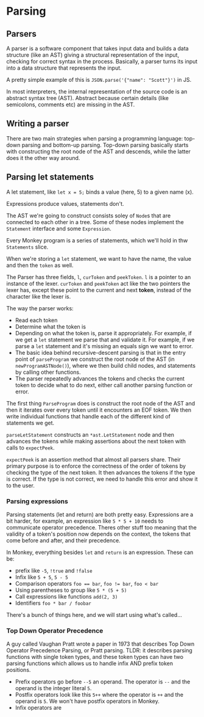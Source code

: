 # Parsing

## Parsers

A parser is a software component that takes input data and builds a data structure (like an AST) giving a structural representation of the input, checking for correct syntax in the process. Basically, a parser turns its input into a data structure that represents the input.

A pretty simple example of this is `JSON.parse('{"name": "Scott"}')` in JS.

In most interpreters, the internal representation of the source code is an abstract syntax tree (AST). Abstract because certain details (like semicolons, comments etc) are missing in the AST.

## Writing a parser

There are two main strategies when parsing a programming language: top-down parsing and bottom-up parsing. Top-down parsing basically starts with constructing the root node of the AST and descends, while the latter does it the other way around.

## Parsing let statements

A let statement, like `let x = 5;` binds a value (here, 5) to a given name (x).

Expressions produce values, statements don't.

The AST we're going to construct consists soley of `Node`s that are connected to each other in a tree. Some of these nodes implement the `Statement` interface and some `Expression`.

Every Monkey program is a series of statements, which we'll hold in thw `Statements` slice.

When we're storing a `let` statement, we want to have the name, the value and then the `token` as well.

The Parser has three fields, `l`, `curToken` and `peekToken`. `l` is a pointer to an instance of the lexer. `curToken` and `peekToken` act like the two pointers the lexer has, except these point to the current and next **token**, instead of the character like the lexer is.

The way the parser works:

- Read each token
- Determine what the token is
- Depending on what the token is, parse it appropriately. For example, if we get a `let` statement we parse that and validate it. For example, if we parse a `let` statement and it's missing an equals sign we want to error.
- The basic idea behind recursive-descent parsing is that in the entry point of `parseProgram` we construct the root node of the AST (in `newProgramASTNode()`), where we then build child nodes, and statements by calling other functions.
- The parser repeatedly advances the tokens and checks the current token to decide what to do next, either call another parsing function or error.

The first thing `ParseProgram` does is construct the root node of the AST and then it iterates over every token until it encounters an EOF token. We then write individual functions that handle each of the different kind of statements we get.

`parseLetStatement` constructs an `*ast.LetStatement` node and then advances the tokens while making assertions about the next token with calls to `expectPeek`.

`expectPeek` is an assertion method that almost all parsers share. Their primary purpose is to enforce the correctness of the order of tokens by checking the type of the next token. It then advances the tokens if the type is correct. If the type is not correct, we need to handle this error and show it to the user.

### Parsing expressions

Parsing statements (let and return) are both pretty easy. Expressions are a bit harder, for example, an expression like `5 * 5 + 10` needs to communicate operator precedence. Theres other stuff too meaning that the validity of a token's position now depends on the context, the tokens that come before and after, and their precedence.

In Monkey, everything besides `let` and `return` is an expression. These can be:

- prefix like `-5`, `!true` and `!false`
- Infix like `5 + 5`, `5 - 5`
- Comparison operators `foo == bar`, `foo != bar`, `foo < bar`
- Using parentheses to group like `5 * (5 + 5)`
- Call expressions like functions `add(2, 3)`
- Identifiers `foo * bar / foobar`

There's a bunch of things here, and we will start using what's called...

### Top Down Operator Precedence

A guy called Vaughan Pratt wrote a paper in 1973 that describes Top Down Operator Precedence Parsing, or Pratt parsing. TLDR: it describes parsing functions with single token types, and these token types can have two parsing functions which allows us to handle infix AND prefix token positions.

- Prefix operators go before `--5` an operand. The operator is `--` and the operand is the integer literal `5`.
- Postfix operators look like this `5++` where the operator is `++` and the operand is `5`. We won't have postfix operators in Monkey.
- Infix operators are 